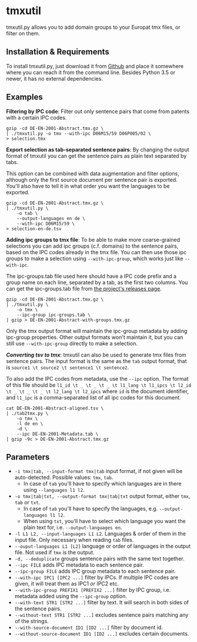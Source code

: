 # tmxutil
tmxutil.py allows you to add domain groups to your Europat tmx files, or filter on them.

## Installation & Requirements
To install tmxutil.py, just download it from [Github](https://github.com/paracrawl/tmxutil) and place it somewhere where you can reach it from the command line. Besides Python 3.5 or newer, it has no external dependencies.

## Examples

**Filtering by IPC code**: Filter out only sentence pairs that come from patents with a certain IPC codes.

```
gzip -cd DE-EN-2001-Abstract.tmx.gz \
| ./tmxutil.py -o tmx --with-ipc D06M15/59 D06P005/02 \
> selection.tmx
```

**Export selection as tab-separated sentence pairs**: By changing the output format of tmxutil you can get the sentence pairs as plain text separated by tabs.

This option can be combined with data augmentation and filter options, although only the first source document per sentence pair is exported. You'll also have to tell it in what order you want the languages to be exported.

```
gzip -cd DE-EN-2001-Abstract.tmx.gz \
| ./tmxutil.py \
    -o tab \
    --output-languages en de \
    --with-ipc D06M15/59 \
> selection-en-de.tsv
```

**Adding ipc groups to tmx file**: To be able to make more coarse-grained selections you can add ipc groups (c.f. domains) to the sentence pairs, based on the IPC codes already in the tmx file. You can then use those ipc groups to make a selection using `--with-ipc-group`, which works just like `--with-ipc`.

The ipc-groups.tab file used here should have a IPC code prefix and a group name on each line, separated by a tab, as the first two columns. You can get the ipc-groups.tab file from [the project's releases page](https://github.com/paracrawl/tmxutil/releases).

```
gzip -cd DE-EN-2001-Abstract.tmx.gz \
| ./tmxutil.py \
	-o tmx \
	--ipc-group ipc-groups.tab \
| gzip > DE-EN-2001-Abstract-with-groups.tmx.gz
```

Only the tmx output format will maintain the ipc-group metadata by adding ipc-group properties. Other output formats won't maintain it, but you can still use `--with-ipc-group` directly to make a selection.

***Converting tsv to tmx***: tmxutil can also be used to generate tmx files from sentence pairs. The input format is the same as the `tab` output format, that is `source1 \t source2 \t sentence1 \t sentence2`.

To also add the IPC codes from metadata, use the `--ipc` option. The format of this file should be `l1_id \t _ \t _ \t _ \t l1_lang \t l1_ipcs \t l2_id \t _ \t _ \t _ \t l2_lang \t l2_ipcs` where `id` is the document identifier, and `l1_ipc` is a comma-separated list of all ipc codes for this document.

```
cat DE-EN-2001-Abstract-aligned.tsv \
| ./tab2tmx.py \
    -o tmx \
    -l de en \
    -d \
    --ipc DE-EN-2001-Metadata.tab \
| gzip -9c > DE-EN-2001-Abstract.tmx.gz
```

## Parameters
- `-i tmx|tab, --input-format tmx|tab` input format, if not given will be auto-detected. Possible values: `tmx`, `tab`.
	- In case of `tab` you'll have to specify which languages are in there using `--languages l1 l2`.
- `-o tmx|tab|txt, --output-format tmx|tab|txt` output format, either `tmx`, `tab` or `txt`.
	- In case of `tab` you'll have to specify the languages, e.g. `--output-languages l1 l2`.
	- When using `txt`, you'll have to select which language you want the plain text for, i.e. `--output-languages en`.
- `-l L1 L2, --input-languages L1 L2`. Languages & order of them in the input file. Only necessary when reading `tab` files.
- `--ouput-languages L1 [L2]` language or order of languages in the output file. Not used if `tmx` is the output.
- `-d, --deduplicate` groups sentence pairs with the same text together.
- `--ipc FILE` adds IPC metadata to each sentence pair.
- `--ipc-group FILE` adds IPC group metadata to each sentence pair.
- `--with-ipc IPC1 [IPC2 ...]` filter by IPCs. If multiple IPC codes are given, it will treat them as IPC1 *or* IPC2 etc.
- `--with-ipc-group PREFIX1 [PREFIX2 ...]` filter by IPC group, i.e. metadata added using the `--ipc-group` option.
- `--with-text STR1 [STR2 ...]` filter by text. It will search in both sides of the sentence pairs.
- `--without-text STR1 [STR2 ...]` excludes sentence pairs matching any of the strings.
- `--with-source-document ID1 [ID2 ...]` filter by document id.
- `--without-source-document ID1 [ID2 ...]` excludes certain documents.